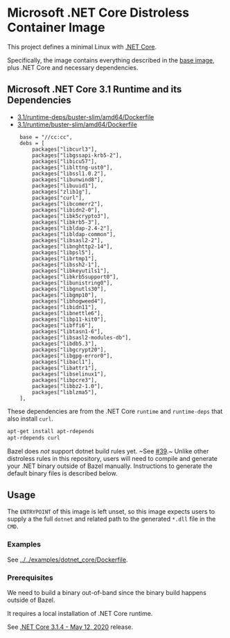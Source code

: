 # Microsoft .NET Core Distroless Container Image

This project defines a minimal Linux with [.NET Core](https://github.com/dotnet/core).

Specifically, the image contains everything described in the [base image](../../cc/README.md), plus .NET Core and necessary dependencies.

## Microsoft .NET Core 3.1 Runtime and its Dependencies

- [3.1/runtime-deps/buster-slim/amd64/Dockerfile](https://github.com/dotnet/dotnet-docker/blob/master/3.1/runtime-deps/buster-slim/amd64/Dockerfile)
- [3.1/runtime/buster-slim/amd64/Dockerfile](https://github.com/dotnet/dotnet-docker/blob/master/3.1/runtime/buster-slim/amd64/Dockerfile)

```text
    base = "//cc:cc",
    debs = [
        packages["libcurl3"],
        packages["libgssapi-krb5-2"],
        packages["libicu57"],
        packages["liblttng-ust0"],
        packages["libssl1.0.2"],
        packages["libunwind8"],
        packages["libuuid1"],
        packages["zlib1g"],
        packages["curl"],
        packages["libcomerr2"],
        packages["libidn2-0"],
        packages["libk5crypto3"],
        packages["libkrb5-3"],
        packages["libldap-2.4-2"],
        packages["libldap-common"],
        packages["libsasl2-2"],
        packages["libnghttp2-14"],
        packages["libpsl5"],
        packages["librtmp1"],
        packages["libssh2-1"],
        packages["libkeyutils1"],
        packages["libkrb5support0"],
        packages["libunistring0"],
        packages["libgnutls30"],
        packages["libgmp10"],
        packages["libhogweed4"],
        packages["libidn11"],
        packages["libnettle6"],
        packages["libp11-kit0"],
        packages["libffi6"],
        packages["libtasn1-6"],
        packages["libsasl2-modules-db"],
        packages["libdb5.3"],
        packages["libgcrypt20"],
        packages["libgpg-error0"],
        packages["libacl1"],
        packages["libattr1"],
        packages["libselinux1"],
        packages["libpcre3"],
        packages["libbz2-1.0"],
        packages["liblzma5"],
    ],
```

These dependencies are from the .NET Core `runtime` and `runtime-deps` that also install `curl`.

```bash
apt-get install apt-rdepends
apt-rdepends curl
```

Bazel does _not_ support dotnet build rules yet. ~See [#39](https://github.com/bazelbuild/rules_dotnet/issues/39).~ Unlike other distroless rules in this repository, users will need to compile and generate your .NET binary outside of Bazel manually. Instructions to generate the default binary files is described below.

## Usage

The `ENTRYPOINT` of this image is left unset, so this image expects users to supply a the full `dotnet` and related path to the generated `*.dll` file in the `CMD`.

### Examples

See [../../examples/dotnet_core/Dockerfile](../../examples/dotnet_core/Dockerfile).

### Prerequisites

We need to build a binary out-of-band since the binary build happens outside of Bazel.

It requires a local installation of .NET Core runtime.

See [.NET Core 3.1.4 - May 12, 2020](https://github.com/dotnet/core/blob/master/release-notes/3.1/3.1.4/3.1.4.md) release.

